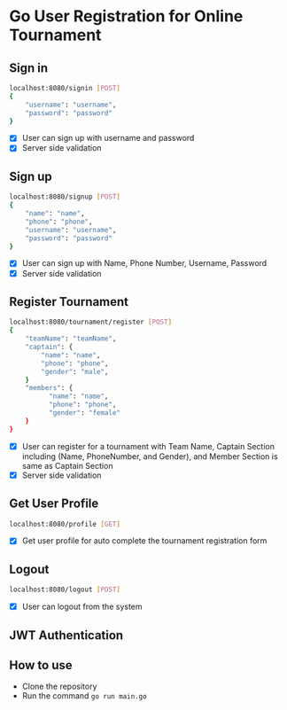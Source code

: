 # Go User Registration for Online Tournament

## Sign in
```bash
localhost:8080/signin [POST]
{
    "username": "username",
    "password": "password"
}
```
- [x] User can sign up with username and password
- [x] Server side validation

## Sign up
```bash
localhost:8080/signup [POST]
{
    "name": "name",
    "phone": "phone",
    "username": "username",
    "password": "password"
}
```
- [x] User can sign up with Name, Phone Number, Username, Password
- [x] Server side validation

## Register Tournament
```bash
localhost:8080/tournament/register [POST]
{
    "teamName": "teamName",
    "captain": {
        "name": "name",
        "phone": "phone",
        "gender": "male",
    }
    "members": {
          "name": "name",
          "phone": "phone",
          "gender": "female"
    }
}
```
- [x] User can register for a tournament with Team Name, Captain Section including (Name, PhoneNumber, and Gender), and Member Section is same as Captain Section
- [x] Server side validation

## Get User Profile
```bash
localhost:8080/profile [GET]
```
- [x] Get user profile for auto complete the tournament registration form

## Logout
```bash
localhost:8080/logout [POST]
```
- [x] User can logout from the system

## JWT Authentication

## How to use
- Clone the repository
- Run the command `go run main.go`